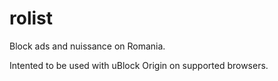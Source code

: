 # rolist
Block ads and nuissance on Romania.

Intented to be used with uBlock Origin on supported browsers.
